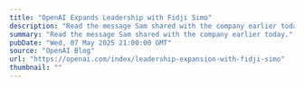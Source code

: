 ```yaml
---
title: "OpenAI Expands Leadership with Fidji Simo"
description: "Read the message Sam shared with the company earlier today."
summary: "Read the message Sam shared with the company earlier today."
pubDate: "Wed, 07 May 2025 21:00:00 GMT"
source: "OpenAI Blog"
url: "https://openai.com/index/leadership-expansion-with-fidji-simo"
thumbnail: ""
---
```


